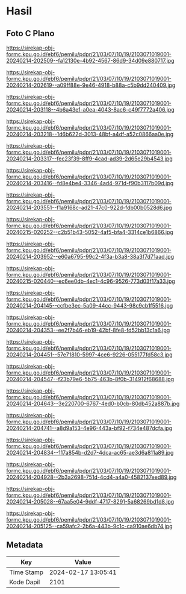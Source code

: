 # Hasil

## Foto C Plano

https://sirekap-obj-formc.kpu.go.id/ebf6/pemilu/pdpr/21/03/07/10/19/2103071019001-20240214-202509--fa12130e-4b92-4567-86d9-34d09e880717.jpg

https://sirekap-obj-formc.kpu.go.id/ebf6/pemilu/pdpr/21/03/07/10/19/2103071019001-20240214-202619--a09ff88e-9e46-4918-b88a-c5b9dd240409.jpg

https://sirekap-obj-formc.kpu.go.id/ebf6/pemilu/pdpr/21/03/07/10/19/2103071019001-20240214-203118--4b6a43e1-a0ea-4043-8ac6-c49f7772a406.jpg

https://sirekap-obj-formc.kpu.go.id/ebf6/pemilu/pdpr/21/03/07/10/19/2103071019001-20240214-203218--1d6b622d-3013-48bf-a4df-a52c0866aa0e.jpg

https://sirekap-obj-formc.kpu.go.id/ebf6/pemilu/pdpr/21/03/07/10/19/2103071019001-20240214-203317--fec23f39-8ff9-4cad-ad39-2d65e29b4543.jpg

https://sirekap-obj-formc.kpu.go.id/ebf6/pemilu/pdpr/21/03/07/10/19/2103071019001-20240214-203416--fd8e4be4-3346-4ad4-971d-f90b3117b09d.jpg

https://sirekap-obj-formc.kpu.go.id/ebf6/pemilu/pdpr/21/03/07/10/19/2103071019001-20240214-203551--f1a9168c-ad21-47c0-922d-fdb00b0528d6.jpg

https://sirekap-obj-formc.kpu.go.id/ebf6/pemilu/pdpr/21/03/07/10/19/2103071019001-20240215-020252--c2b51b43-5052-4af5-bfa4-3314ce1b6866.jpg

https://sirekap-obj-formc.kpu.go.id/ebf6/pemilu/pdpr/21/03/07/10/19/2103071019001-20240214-203952--e60a6795-99c2-4f3a-b3a8-38a3f7d71aad.jpg

https://sirekap-obj-formc.kpu.go.id/ebf6/pemilu/pdpr/21/03/07/10/19/2103071019001-20240215-020440--ec6ee0db-4ec1-4c96-9526-773d03f17a33.jpg

https://sirekap-obj-formc.kpu.go.id/ebf6/pemilu/pdpr/21/03/07/10/19/2103071019001-20240214-204145--ccfbe3ec-5a09-44cc-9443-98c9cb1f5516.jpg

https://sirekap-obj-formc.kpu.go.id/ebf6/pemilu/pdpr/21/03/07/10/19/2103071019001-20240214-204353--ee2f7b46-eb19-42bf-8fe8-fd52bb13c1a6.jpg

https://sirekap-obj-formc.kpu.go.id/ebf6/pemilu/pdpr/21/03/07/10/19/2103071019001-20240214-204451--57e71810-5997-4ce6-9226-055177fd58c3.jpg

https://sirekap-obj-formc.kpu.go.id/ebf6/pemilu/pdpr/21/03/07/10/19/2103071019001-20240214-204547--f23b79e6-5b75-463b-8f0b-314912f68688.jpg

https://sirekap-obj-formc.kpu.go.id/ebf6/pemilu/pdpr/21/03/07/10/19/2103071019001-20240214-204643--3e220700-6767-4ed0-b0cb-80db452a887b.jpg

https://sirekap-obj-formc.kpu.go.id/ebf6/pemilu/pdpr/21/03/07/10/19/2103071019001-20240214-204741--a8d9a153-4e96-443a-bf92-f734e487dcfa.jpg

https://sirekap-obj-formc.kpu.go.id/ebf6/pemilu/pdpr/21/03/07/10/19/2103071019001-20240214-204834--117a854b-d2d7-4dca-ac65-ae3d6a811a89.jpg

https://sirekap-obj-formc.kpu.go.id/ebf6/pemilu/pdpr/21/03/07/10/19/2103071019001-20240214-204928--2b3a2698-751d-4cd4-a4a0-4582137eed89.jpg

https://sirekap-obj-formc.kpu.go.id/ebf6/pemilu/pdpr/21/03/07/10/19/2103071019001-20240214-205028--67aa5e04-9ddf-4717-8291-5a68269bd1d8.jpg

https://sirekap-obj-formc.kpu.go.id/ebf6/pemilu/pdpr/21/03/07/10/19/2103071019001-20240214-205125--ca59afc2-2b6a-443b-9c1c-ca910ae6db74.jpg


## Metadata

| Key        | Value               |
| ---------- | ------------------- |
| Time Stamp | 2024-02-17 13:05:41 |
| Kode Dapil | 2101                |



